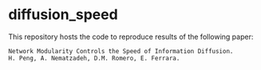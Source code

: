 # diffusion_speed

This repository hosts the code to reproduce results of the following paper:

`Network Modularity Controls the Speed of Information Diffusion.`  
`H. Peng, A. Nematzadeh, D.M. Romero, E. Ferrara.`
